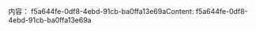 <span data-ttu-id="1fc52-101">内容： f5a644fe-0df8-4ebd-91cb-ba0ffa13e69a</span><span class="sxs-lookup"><span data-stu-id="1fc52-101">Content: f5a644fe-0df8-4ebd-91cb-ba0ffa13e69a</span></span>
